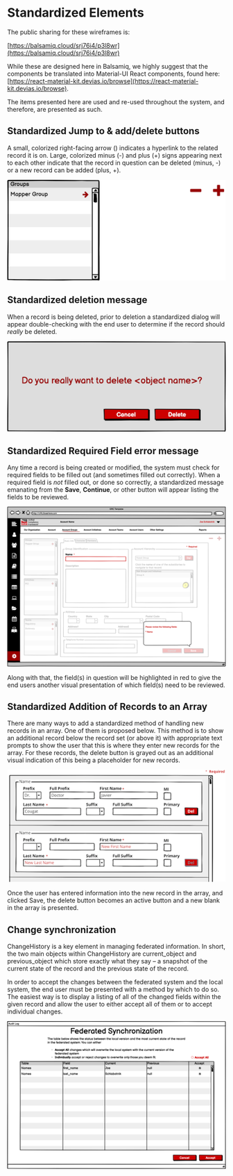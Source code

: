 # Standardized Elements

The public sharing for these wireframes is:

[https://balsamiq.cloud/srj76i4/p3l8wr](https://balsamiq.cloud/srj76i4/p3l8wr)

While these are designed here in Balsamiq, we highly suggest that the components be translated into Material-UI React components, found here: [https://react-material-kit.devias.io/browse](https://react-material-kit.devias.io/browse).

The items presented here are used and re-used throughout the system, and therefore, are presented as such.

## Standardized Jump to & add/delete buttons

A small, colorized right-facing arrow \(\) indicates a hyperlink to the related record it is on. Large, colorized minus \(-\) and plus \(+\) signs appearing next to each other indicate that the record in question can be deleted \(minus, -\) or a new record can be added \(plus, +\).

![Standardized jump-to and add/delete buttons](../../.gitbook/assets/standardized-jump-to-and-add-delete.png)

## Standardized deletion message

When a record is being deleted, prior to deletion a standardized dialog will appear double-checking with the end user to determine if the record should _really_ be deleted.

![Standardized deletion dialog](../../.gitbook/assets/1%20%2812%29.png)

## Standardized Required Field error message

Any time a record is being created or modified, the system must check for required fields to be filled out \(and sometimes filled out correctly\). When a required field is _not_ filled out, or done so correctly, a standardized message emanating from the **Save**, **Continue**, or other button will appear listing the fields to be reviewed.

![Standardized Required Field error message](../../.gitbook/assets/2%20%2810%29.png)

Along with that, the field\(s\) in question will be highlighted in red to give the end users another visual presentation of which field\(s\) need to be reviewed.

## Standardized Addition of Records to an Array

There are many ways to add a standardized method of handling new records in an array. One of them is proposed below. This method is to show an additional record below the record set \(or above it\) with appropriate text prompts to show the user that this is where they enter new records for the array. For these records, the delete button is grayed out as an additional visual indication of this being a placeholder for new records.

![Standardized New Record in an array](../../.gitbook/assets/image%20%281%29.png)

Once the user has entered information into the new record in the array, and clicked Save, the delete button becomes an active button and a new blank in the array is presented.

## Change synchronization

ChangeHistory is a key element in managing federated information. In short, the two main objects within ChangeHistory are current\_object and previous\_object which store exactly what they say – a snapshot of the current state of the record and the previous state of the record.

In order to accept the changes between the federated system and the local system, the end user must be presented with a method by which to do so. The easiest way is to display a listing of all of the changed fields within the given record and allow the user to either accept all of them or to accept individual changes.

![Standardized synchronization window](../../.gitbook/assets/modal-audit-log.png)

